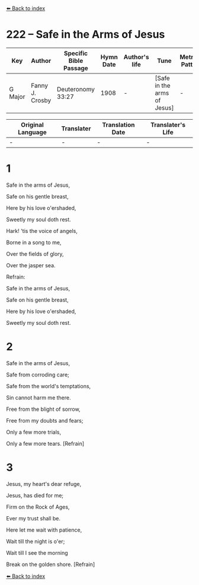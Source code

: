 [⬅️ Back to index](../README.md)

# 222 – Safe in the Arms of Jesus

Key | Author   | Specific Bible Passage     |Hymn Date |Author's life |Tune |Metrical Pattern   |Composer/Source
-- | --------- | ---------------------------|----------|--------------|-----|-------------------|-------------  
G Major |Fanny J. Crosby |Deuteronomy 33:27 |1908 |- |[Safe in the arms of Jesus] |- |W. H. Doane

Original Language | Translater | Translation Date   | Translater's Life  
----------------- | --------- | --------------------|-------------     
\- |- |- |-




# 1

Safe in the arms of Jesus, 

Safe on his gentle breast,

Here by his love o'ershaded, 

Sweetly my soul doth rest.

Hark!  'tis the voice of angels,

Borne in a song to me,

Over the fields of glory,

Over the jasper sea.



Refrain:

Safe in the arms of Jesus,

Safe on his gentle breast,

Here by his love o'ershaded,

Sweetly my soul doth rest.



# 2

Safe in the arms of Jesus,

Safe from corroding care;

Safe from the world's temptations,

Sin cannot harm me there.

Free from the blight of sorrow,

Free from my doubts and fears;

Only a few more trials,

Only a few more tears.  [Refrain]



# 3

Jesus, my heart's dear refuge,

Jesus, has died for me;

Firm on the Rock of Ages,

Ever my trust shall be.

Here let me wait with patience,

Wait till the night is o'er;

Wait till I see the morning

Break on the golden shore.  [Refrain]

[⬅️ Back to index](../README.md)
